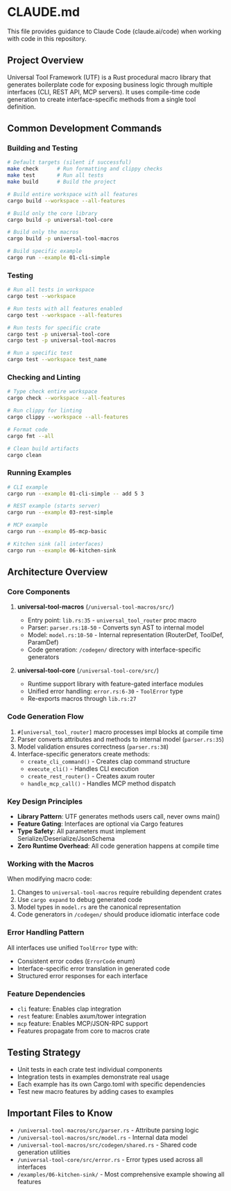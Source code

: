 # CLAUDE.md

This file provides guidance to Claude Code (claude.ai/code) when working with code in this repository.

## Project Overview

Universal Tool Framework (UTF) is a Rust procedural macro library that generates boilerplate code for exposing business logic through multiple interfaces (CLI, REST API, MCP servers). It uses compile-time code generation to create interface-specific methods from a single tool definition.

## Common Development Commands

### Building and Testing
```bash
# Default targets (silent if successful)
make check      # Run formatting and clippy checks
make test       # Run all tests
make build      # Build the project

# Build entire workspace with all features
cargo build --workspace --all-features

# Build only the core library
cargo build -p universal-tool-core

# Build only the macros
cargo build -p universal-tool-macros

# Build specific example
cargo run --example 01-cli-simple
```

### Testing
```bash
# Run all tests in workspace
cargo test --workspace

# Run tests with all features enabled
cargo test --workspace --all-features

# Run tests for specific crate
cargo test -p universal-tool-core
cargo test -p universal-tool-macros

# Run a specific test
cargo test --workspace test_name
```

### Checking and Linting
```bash
# Type check entire workspace
cargo check --workspace --all-features

# Run clippy for linting
cargo clippy --workspace --all-features

# Format code
cargo fmt --all

# Clean build artifacts
cargo clean
```

### Running Examples
```bash
# CLI example
cargo run --example 01-cli-simple -- add 5 3

# REST example (starts server)
cargo run --example 03-rest-simple

# MCP example
cargo run --example 05-mcp-basic

# Kitchen sink (all interfaces)
cargo run --example 06-kitchen-sink
```

## Architecture Overview

### Core Components

1. **universal-tool-macros** (`/universal-tool-macros/src/`)
   - Entry point: `lib.rs:35` - `universal_tool_router` proc macro
   - Parser: `parser.rs:18-50` - Converts syn AST to internal model
   - Model: `model.rs:10-50` - Internal representation (RouterDef, ToolDef, ParamDef)
   - Code generation: `/codegen/` directory with interface-specific generators

2. **universal-tool-core** (`/universal-tool-core/src/`)
   - Runtime support library with feature-gated interface modules
   - Unified error handling: `error.rs:6-30` - `ToolError` type
   - Re-exports macros through `lib.rs:27`

### Code Generation Flow

1. `#[universal_tool_router]` macro processes impl blocks at compile time
2. Parser converts attributes and methods to internal model (`parser.rs:35`)
3. Model validation ensures correctness (`parser.rs:38`)
4. Interface-specific generators create methods:
   - `create_cli_command()` - Creates clap command structure
   - `execute_cli()` - Handles CLI execution
   - `create_rest_router()` - Creates axum router
   - `handle_mcp_call()` - Handles MCP method dispatch

### Key Design Principles

- **Library Pattern**: UTF generates methods users call, never owns main()
- **Feature Gating**: Interfaces are optional via Cargo features
- **Type Safety**: All parameters must implement Serialize/Deserialize/JsonSchema
- **Zero Runtime Overhead**: All code generation happens at compile time

### Working with the Macros

When modifying macro code:
1. Changes to `universal-tool-macros` require rebuilding dependent crates
2. Use `cargo expand` to debug generated code
3. Model types in `model.rs` are the canonical representation
4. Code generators in `/codegen/` should produce idiomatic interface code

### Error Handling Pattern

All interfaces use unified `ToolError` type with:
- Consistent error codes (`ErrorCode` enum)
- Interface-specific error translation in generated code
- Structured error responses for each interface

### Feature Dependencies

- `cli` feature: Enables clap integration
- `rest` feature: Enables axum/tower integration  
- `mcp` feature: Enables MCP/JSON-RPC support
- Features propagate from core to macros crate

## Testing Strategy

- Unit tests in each crate test individual components
- Integration tests in examples demonstrate real usage
- Each example has its own Cargo.toml with specific dependencies
- Test new macro features by adding cases to examples

## Important Files to Know

- `/universal-tool-macros/src/parser.rs` - Attribute parsing logic
- `/universal-tool-macros/src/model.rs` - Internal data model
- `/universal-tool-macros/src/codegen/shared.rs` - Shared code generation utilities
- `/universal-tool-core/src/error.rs` - Error types used across all interfaces
- `/examples/06-kitchen-sink/` - Most comprehensive example showing all features